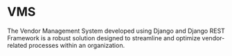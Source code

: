# VMS
The Vendor Management System developed using Django and Django REST Framework is a robust solution designed to streamline and optimize vendor-related processes within an organization. 
